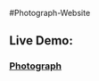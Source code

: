 #Photograph-Website 

### <h2>Live Demo:</h2> <h3>[Photograph](https://hilla10.github.io/Photograph-Website/)</h3>
